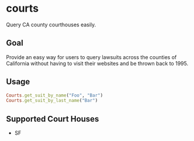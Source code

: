 courts
======

Query CA county courthouses easily.

## Goal

Provide an easy way for users to query lawsuits across the counties of California without having to visit their websites and be thrown back to 1995.

## Usage

```ruby
Courts.get_suit_by_name("Foo", "Bar")
Courts.get_suit_by_last_name("Bar")
```

## Supported Court Houses

- SF

